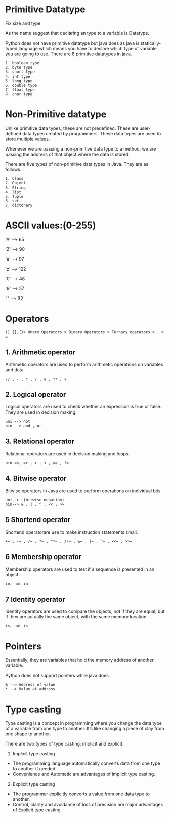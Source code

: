 

# Primitive Datatype

Fix size and type

As the name suggest that declaring an type to a variable is Datatype.

Python does not have primitive datatype but java does as java is  statically-typed language which means you have to declare which type of variable you are going to use.
There are 8 primitive datatypes in java.
```
1. boolean type
2. byte type
3. short type
4. int type
5. long type
6. double type
7. float type
8. char type
```

# Non-Primitive datatype

Unlike primitive data types, these are not predefined. These are user-defined data types created by programmers. These data types are used to store multiple values.

Whenever we are passing a non-primitive data type to a method, we are passing the address of that object where the data is stored.

There are five types of non-primitive data types in Java. They are as follows:
```
1. Class
2. Object 
3. String 
4. list 
5. Tuple 
6. set
7. dictonary
```

# ASCII values:(0-255)

'A' --> 65

'Z' --> 90

'a' --> 97

'z' --> 122

'0' --> 48

'9' --> 57

' ' --> 32

# Operators 
```
(),[],{}> Unary Operators > Binary Operators > Ternary operators > , > =
```
## 1. Arithmetic operator

Arithmetic operators are used to perform arithmetic operations on variables and data.
```
// , - , * , / , % , ** , +
```
## 2. Logical operator

Logical operators are used to check whether an expression is true or false. They are used in decision making.
```
uni --> not
bin --> and , or
```
## 3. Relational operator

Relational operators are used in decision making and loops.
```
bin =<, => , > , < , == , !=
```

## 4. Bitwise operator

Bitwise operators in Java are used to perform operations on individual bits. 
```
uni--> ~(bitwise negation)
bin--> & , | , ^ , << , >>
```

## 5 Shortend operator

Shortend operatorare use to make instruction statements small.
```
+= , -= , /= , *= , **= , //= , &= , |= , ^= , <<= , >>=
```
## 6 Membership operator

Membership operators are used to test if a sequence is presented in an object

```
in, not in
```

## 7 Identity operator

Identity operators are used to compare the objects, not if they are equal, but if they are actually the same object, with the same memory location
```
is, not is
```

# Pointers

Essentially, they are variables that hold the memory address of another variable.

Python does not support pointers while java does.
```
& --> Address of value
* --> Value at address
```

# Type casting

Type casting is a concept in programming where you change the data type of a variable from one type to another. It’s like changing a piece of clay from one shape to another.

There are two types of type casting: implicit and explicit.

1. Implicit type casting
- The programming language automatically converts data from one type to another if needed.
- Convenience and Automatic are advantages of implicit type casting.

2. Explicit type casting

- The programmer explicitly converts a value from one data type to another.
- Control, clarity and avoidance of loss of precision are major advantages of Explicit type casting.

